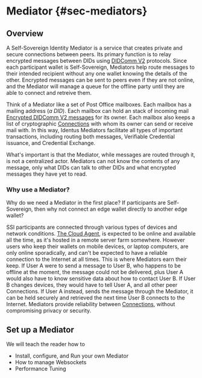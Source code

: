 # Mediator {#sec-mediators}

## Overview

A Self-Sovereign Identity Mediator is a service that creates private and secure connections between peers. Its primary function is to relay encrypted messages between DIDs using [DIDComm V2](../section3/didcomm.md) protocols.  Since each participant wallet is Self-Sovereign, Mediators help route messages to their intended recipient without any one wallet knowing the details of the other.  Encrypted messages can be sent to peers even if they are not online, and the Mediator will manage a queue for the offline party until they are able to connect and retreive them.

Think of a Mediator like a set of Post Office mailboxes. Each mailbox has a mailing address (*a DID*).  Each mailbox can hold an stack of incoming mail [Encrypted DIDComm V2 messages](../section3/didcomm.md) for its owner.  Each mailbox also keeps a list of cryptographic [Connections](../section3/connections.md) with whom its owner can send or receive mail with.  In this way, Identus Mediators facilitate all types of important transactions, including routing both messages, Verifiable Credential issuance, and Credential Exchange.

What's important is that the Mediator, while messages are routed through it, is not a centralized actor.  Mediators can not know the contents of any message, only what DIDs can talk to other DIDs and what encrypted messages they have yet to read.

### Why use a Mediator?
Why do we need a Mediator in the first place?  If participants are Self-Sovereign, then why not connect an edge wallet directly to another edge wallet?  

SSI participants are connected through various types of devices and network conditions.  [The Cloud Agent](../section2/installation-local.md), is expected to be online and available all the time, as it's hosted in a remote server farm somewhere.  However users who keep their wallets on mobile devices, or laptop computers, are only online sporadically, and can't be expected to have a reliable connection to the Internet at all times.  This is where Mediators earn their keep.  If User A were to send a message to User B, who happens to be offline at the moment, the message could not be delivered, plus User A would also have to know sensitive data about how to contact User B. If User B changes devices, they would have to tell User A, and all other peer Connections.  If User A instead, sends the message through the Mediator, it can be held securely and retrieved the next time User B connects to the Internet. Mediators provide reliability between [Connections](../section3/connections.md), without compromising privacy or security.  

## Set up a Mediator

We will teach the reader how to

- Install, configure, and Run your own Mediator
- How to manage Websockets
- Performance Tuning
